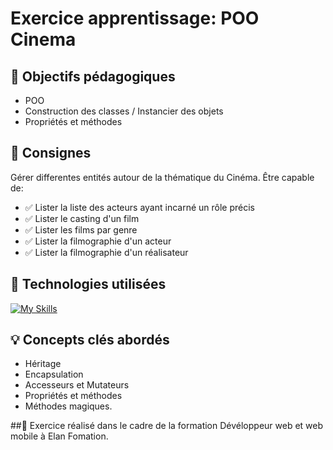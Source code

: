 # Exercice apprentissage: POO Cinema

## 🎯 Objectifs pédagogiques
- POO 
- Construction des classes / Instancier des objets
- Propriétés et méthodes

## 📝 Consignes
Gérer differentes entités autour de la thématique du Cinéma.
Être capable de: 
- ✅ Lister la liste des acteurs ayant incarné un rôle précis
- ✅ Lister le casting d'un film
- ✅ Lister les films par genre
- ✅ Lister la filmographie d'un acteur
- ✅ Lister la filmographie d'un réalisateur
                     
## 🔧 Technologies utilisées
[![My Skills](https://skillicons.dev/icons?i=php)](https://skillicons.dev)

## 💡 Concepts clés abordés
- Héritage
- Encapsulation
- Accesseurs et Mutateurs
- Propriétés et méthodes
- Méthodes magiques.

##📖
Exercice réalisé dans le cadre de la formation Dévéloppeur web et web mobile à Elan Fomation.
